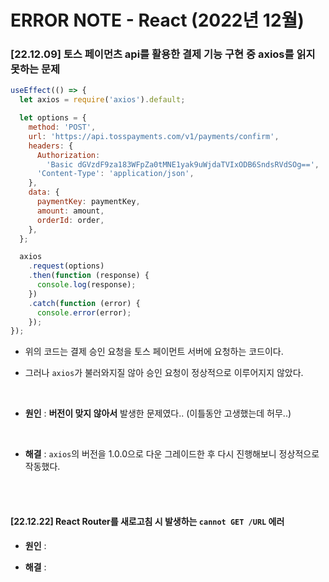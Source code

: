 # ERROR NOTE - React (2022년 12월)

### [22.12.09] 토스 페이먼츠 api를 활용한 결제 기능 구현 중 axios를 읽지 못하는 문제

```js
useEffect(() => {
  let axios = require('axios').default;

  let options = {
    method: 'POST',
    url: 'https://api.tosspayments.com/v1/payments/confirm',
    headers: {
      Authorization:
        'Basic dGVzdF9za183WFpZa0tMNE1yak9uWjdaTVIxODB6SndsRVdSOg==',
      'Content-Type': 'application/json',
    },
    data: {
      paymentKey: paymentKey,
      amount: amount,
      orderId: order,
    },
  };

  axios
    .request(options)
    .then(function (response) {
      console.log(response);
    })
    .catch(function (error) {
      console.error(error);
    });
});
```

- 위의 코드는 결제 승인 요청을 토스 페이먼트 서버에 요청하는 코드이다.

- 그러나 <code>axios</code>가 불러와지질 않아 승인 요청이 정상적으로 이루어지지 않았다.

<br />

- <strong>원인</strong> : <strong>버전이 맞지 않아서</strong> 발생한 문제였다.. (이틀동안
  고생했는데 허무..)

<br />

- <strong>해결</strong> : <code>axios</code>의 버전을 1.0.0으로 다운 그레이드한
  후 다시 진행해보니 정상적으로 작동했다.

<br /><br />

#### [22.12.22] React Router를 새로고침 시 발생하는 <code>cannot GET /URL</code> 에러

- <strong>원인</strong> :

- <strong>해결</strong> :

<br/><br/>

<!-- #### [22.12.23] React-Router를 적용한 React 앱을 Github Page로 배포할 때

- <strong>원인</strong> :

- <strong>해결</strong> :

<br/><br/> -->
